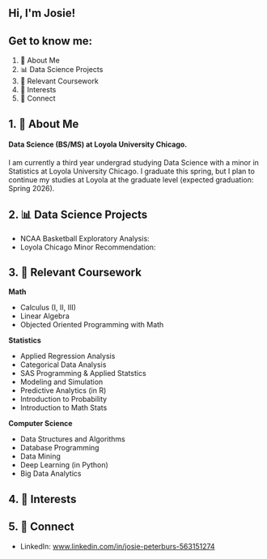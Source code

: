 ## Hi, I'm Josie!

## Get to know me:

1. 👋 About Me
2. 📊 Data Science Projects
3. 📝 Relevant Coursework
4. 🌱 Interests
5. 👥 Connect

## 1. 👋 About Me

#### Data Science (BS/MS) at Loyola University Chicago.

I am currently a third year undergrad studying Data Science with a minor in Statistics at Loyola University Chicago. I graduate this spring, but I plan to continue my studies at Loyola at the graduate level (expected graduation: Spring 2026).

## 2. 📊 Data Science Projects

- NCAA Basketball Exploratory Analysis:
- Loyola Chicago Minor Recommendation:

## 3. 📝 Relevant Coursework

**Math**
- Calculus (I, II, III)
- Linear Algebra
- Objected Oriented Programming with Math

**Statistics**
- Applied Regression Analysis
- Categorical Data Analysis
- SAS Programming & Applied Statstics
- Modeling and Simulation
- Predictive Analytics (in R)
- Introduction to Probability
- Introduction to Math Stats

**Computer Science**
- Data Structures and Algorithms
- Database Programming
- Data Mining
- Deep Learning (in Python)
- Big Data Analytics

## 4. 🌱 Interests

## 5. 👥 Connect

- LinkedIn: www.linkedin.com/in/josie-peterburs-563151274

<!--
**JoPeterburs/JoPeterburs** is a ✨ _special_ ✨ repository because its `README.md` (this file) appears on your GitHub profile.

Here are some ideas to get you started:

- 🔭 I’m currently working on ...
- 🌱 I’m currently learning ...
- 👯 I’m looking to collaborate on ...
- 🤔 I’m looking for help with ...
- 💬 Ask me about ...
- 📫 How to reach me: ...
- 😄 Pronouns: ...
- ⚡ Fun fact: ...
-->
